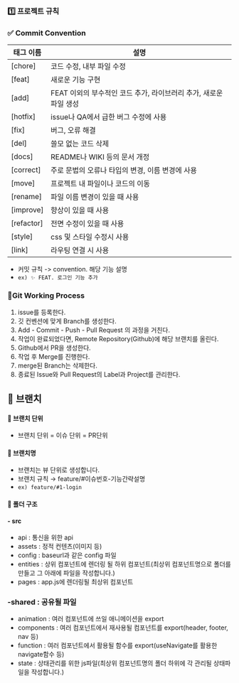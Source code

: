 ### **1️⃣ 프로젝트 규칙**

### ✅ Commit Convention

| 태그 이름      | 설명                                 |
|------------|------------------------------------|
| [chore]    | 코드 수정, 내부 파일 수정                    |
| [feat]     | 새로운 기능 구현                          |
| [add]      | FEAT 이외의 부수적인 코드 추가, 라이브러리 추가, 새로운 파일 생성 |
| [hotfix]   | issue나 QA에서 급한 버그 수정에 사용           |
| [fix]      | 버그, 오류 해결                          |
| [del]      | 쓸모 없는 코드 삭제                        |
| [docs]     | README나 WIKI 등의 문서 개정              |
| [correct]  | 주로 문법의 오류나 타입의 변경, 이름 변경에 사용       |
| [move]     | 프로젝트 내 파일이나 코드의 이동                 |
| [rename]   | 파일 이름 변경이 있을 때 사용                  |
| [improve]  | 향상이 있을 때 사용                        |
| [refactor] | 전면 수정이 있을 때 사용                     |
| [style]    | css 및 스타일 수정시 사용                     |
| [link]     | 라우팅 연결 시 사용                         |


- 커밋 규칙 -> convention. 해당 기능 설명
- `ex) ✨ FEAT. 로그인 기능 추가`


### 🔸Git Working Process
1. issue를 등록한다.
2. 깃 컨벤션에 맞게 Branch를 생성한다.
3. Add - Commit - Push - Pull Request 의 과정을 거친다.
3. 작업이 완료되었다면, Remote Repository(Github)에 해당 브랜치를 올린다.
4. Github에서 PR을 생성한다.
7. 작업 후 Merge를 진행한다.
8. merge된 Branch는 삭제한다.
9. 종료된 Issue와 Pull Request의 Label과 Project를 관리한다.

🌴 브랜치
---
#### 📌 브랜치 단위
- 브랜치 단위 = 이슈 단위 = PR단위

#### 📌 브랜치명
- 브랜치는 뷰 단위로 생성합니다.
- 브랜치 규칙 → feature/#이슈번호-기능간략설명
- `ex) feature/#1-login`

#### 📁 폴더 구조
#### - src
- api : 통신을 위한 api
- assets : 정적 컨텐츠(이미지 등)
- config : baseurl과 같은 config 파일
- entities : 상위 컴포넌트에 렌더링 될 하위 컴포넌트(최상위 컴포넌트명으로 폴더를 만들고 그 아래에 파일을 작성합니다.)
- pages : app.js에 렌더링될 최상위 컴포넌트

### -shared : 공유될 파일
- animation : 여러 컴포넌트에 쓰일 애니메이션을 export
- components : 여러 컴포넌트에서 재사용될 컴포넌트를 export(header, footer, nav 등)
- function : 여러 컴포넌트에서 활용될 함수를 export(useNavigate를 활용한 navigate함수 등)
- state : 상태관리를 위한 js파일(최상위 컴포넌트명의 폴더 하위에 각 관리될 상태파일을 작성합니다.)

